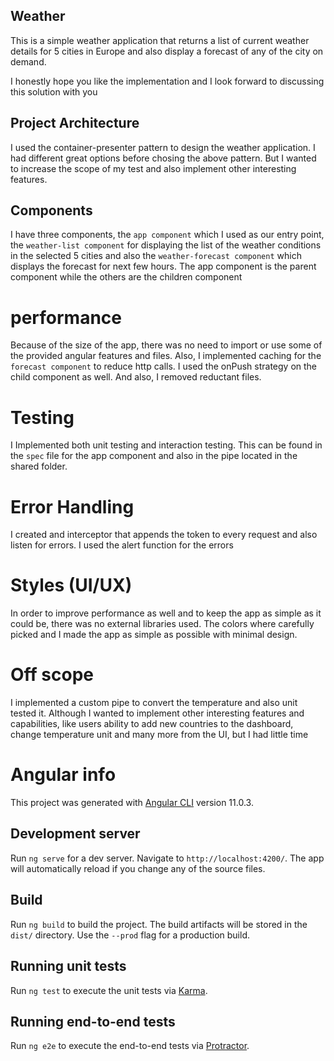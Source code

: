 ## Weather 

This is a simple weather application that returns a list of current weather details for 5 cities in Europe and also display a forecast of any of the city on demand.

I honestly hope you like the implementation and I look forward to discussing this solution with you

## Project Architecture

I used the container-presenter pattern to design the weather application. I had different great options before chosing the above pattern. But I wanted to increase the scope of my test and also implement other interesting features.

## Components

I have three components, the `app component` which I used as our entry point,
the `weather-list component` for displaying the list of the weather conditions in the selected 5 cities and also the `weather-forecast component` which displays the forecast for next few hours. The app component is the parent component while the others are the children component

# performance

Because of the size of the app, there was no need to import or use some of the provided angular features and files. Also, I implemented caching for the `forecast component` to reduce http calls.
I used the onPush strategy on the child component as well. And also, I removed reductant files.

# Testing

I Implemented both unit testing and interaction testing. This can be found in the `spec` file for the app component and also in the pipe located in the shared folder.

# Error Handling

I created and interceptor that appends the token to every request and also listen for errors. I used the alert function for the errors 

# Styles (UI/UX)

In order to improve performance as well and to keep the app as simple as it could be, there was no external libraries used. The colors where carefully picked and I made the app as simple as possible with minimal design.


# Off scope

I implemented a custom pipe to convert the temperature and also unit tested it.
Although I wanted to implement other interesting features and capabilities, like users ability to add new countries to the dashboard, change temperature unit and many more from the UI, but I had little time

# Angular info

This project was generated with [Angular CLI](https://github.com/angular/angular-cli) version 11.0.3.

## Development server

Run `ng serve` for a dev server. Navigate to `http://localhost:4200/`. The app will automatically reload if you change any of the source files.


## Build

Run `ng build` to build the project. The build artifacts will be stored in the `dist/` directory. Use the `--prod` flag for a production build.

## Running unit tests

Run `ng test` to execute the unit tests via [Karma](https://karma-runner.github.io).

## Running end-to-end tests

Run `ng e2e` to execute the end-to-end tests via [Protractor](http://www.protractortest.org/).






